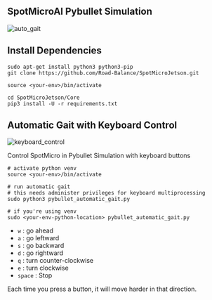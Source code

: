 ## SpotMicroAI Pybullet Simulation

![auto_gait](https://user-images.githubusercontent.com/12381733/95225571-e64d1680-0836-11eb-9077-2ad557a4aaf2.gif)


## Install Dependencies

```
sudo apt-get install python3 python3-pip
git clone https://github.com/Road-Balance/SpotMicroJetson.git

source <your-env>/bin/activate

cd SpotMicroJetson/Core
pip3 install -U -r requirements.txt 
```

## Automatic Gait with Keyboard Control

![keyboard_control](https://user-images.githubusercontent.com/12381733/95225220-8191bc00-0836-11eb-8a31-23583954a9d5.gif)


Control SpotMicro in Pybullet Simulation with keyboard buttons 


```
# activate python venv
source <your-env>/bin/activate

# run automatic gait
# this needs administer privileges for keyboard multiprocessing
sudo python3 pybullet_automatic_gait.py

# if you're using venv
sudo <your-env-python-location> pybullet_automatic_gait.py
```

* `w` : go ahead
* `a` : go leftward
* `s` : go backward
* `d` : go rightward
* `q` : turn counter-clockwise
* `e` : turn clockwise
* `space` : Stop

Each time you press a button, it will move harder in that direction.


